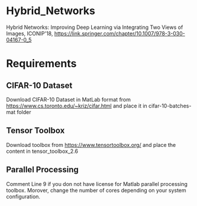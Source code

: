 # Hybrid_Networks
Hybrid Networks: Improving Deep Learning via Integrating Two Views of Images, ICONIP'18, https://link.springer.com/chapter/10.1007/978-3-030-04167-0_5


# Requirements

## CIFAR-10 Dataset
Download CIFAR-10 Dataset in MatLab format from https://www.cs.toronto.edu/~kriz/cifar.html and place it in cifar-10-batches-mat folder

## Tensor Toolbox
Download toolbox from https://www.tensortoolbox.org/ and place the content in tensor_toolbox_2.6

## Parallel Processing
Comment Line 9 if you don not have license for Matlab parallel processing toolbox. 
Morover, change the number of cores depending on your system configuration.

